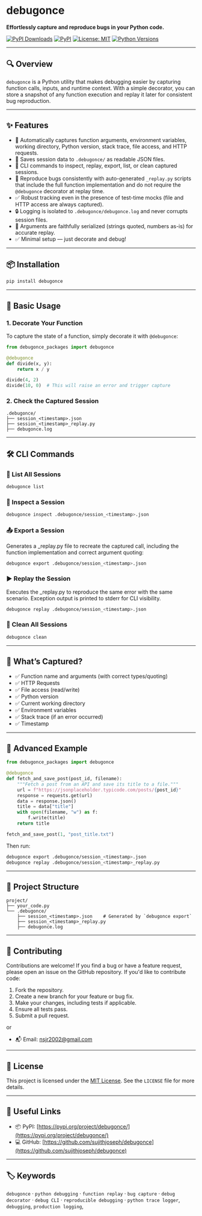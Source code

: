 # debugonce

**Effortlessly capture and reproduce bugs in your Python code.**

[![PyPI Downloads](https://static.pepy.tech/badge/debugonce)](https://pepy.tech/projects/debugonce)
[![PyPI](https://img.shields.io/pypi/v/debugonce.svg)](https://pypi.org/project/debugonce/)
[![License: MIT](https://img.shields.io/badge/License-MIT-green.svg)](https://opensource.org/licenses/MIT)
[![Python Versions](https://img.shields.io/pypi/pyversions/debugonce.svg)](https://pypi.org/project/debugonce/)

---

## 🔍 Overview

`debugonce` is a Python utility that makes debugging easier by capturing function calls, inputs, and runtime context. With a simple decorator, you can store a snapshot of any function execution and replay it later for consistent bug reproduction.

---

## ✨ Features

- 🧠 Automatically captures function arguments, environment variables, working directory, Python version, stack trace, file access, and HTTP requests.
- 📁 Saves session data to `.debugonce/` as readable JSON files.
- 🧪 CLI commands to inspect, replay, export, list, or clean captured sessions.
- 🧵 Reproduce bugs consistently with auto-generated `_replay.py` scripts that include the full function implementation and do not require the `@debugonce` decorator at replay time.
- ✅ Robust tracking even in the presence of test-time mocks (file and HTTP access are always captured).
- 🔒 Logging is isolated to `.debugonce/debugonce.log` and never corrupts session files.
- 🧩 Arguments are faithfully serialized (strings quoted, numbers as-is) for accurate replay.
- ✅ Minimal setup — just decorate and debug!

---

## 📦 Installation

```bash
pip install debugonce
```

---
## 🚀 Basic Usage

### 1. Decorate Your Function
To capture the state of a function, simply decorate it with `@debugonce`:


```python
from debugonce_packages import debugonce

@debugonce
def divide(x, y):
    return x / y

divide(4, 2)
divide(10, 0)  # This will raise an error and trigger capture
```

### 2. Check the Captured Session

```text
.debugonce/
├── session_<timestamp>.json
├── session_<timestamp>_replay.py
├── debugonce.log
```

---

## 🛠️ CLI Commands

### 🔎 List All Sessions

```bash
debugonce list
```

### 🧾 Inspect a Session

```bash
debugonce inspect .debugonce/session_<timestamp>.json
```

### 📤 Export a Session

Generates a _replay.py file to recreate the captured call, including the function implementation and correct argument quoting:
```bash
debugonce export .debugonce/session_<timestamp>.json
```

### ▶️ Replay the Session
Executes the _replay.py to reproduce the same error with the same scenario. Exception output is printed to stderr for CLI visibility.
```bash
debugonce replay .debugonce/session_<timestamp>.json
```

### 🧹 Clean All Sessions

```bash
debugonce clean
```

---

## 📁 What’s Captured?

- ✅ Function name and arguments (with correct types/quoting)
- ✅ HTTP Requests
- ✅ File access (read/write)
- ✅ Python version
- ✅ Current working directory
- ✅ Environment variables
- ✅ Stack trace (if an error occurred)
- ✅ Timestamp

---

## 🔧 Advanced Example

```python
from debugonce_packages import debugonce

@debugonce
def fetch_and_save_post(post_id, filename):
    """Fetch a post from an API and save its title to a file."""
    url = f"https://jsonplaceholder.typicode.com/posts/{post_id}"
    response = requests.get(url)
    data = response.json()
    title = data["title"]
    with open(filename, "w") as f:
        f.write(title)
    return title

fetch_and_save_post(1, "post_title.txt")
```

Then run:

```bash
debugonce export .debugonce/session_<timestamp>.json
debugonce replay .debugonce/session_<timestamp>_replay.py
```

---

## 📂 Project Structure

```text
project/
├── your_code.py        
└── .debugonce/
    ├── session_<timestamp>.json    # Generated by `debugonce export`
    ├── session_<timestamp>_replay.py
    ├── debugonce.log
```

---

## 🤝 Contributing

Contributions are welcome! If you find a bug or have a feature request, please open an issue on the GitHub repository. If you'd like to contribute code:

1.  Fork the repository.
2.  Create a new branch for your feature or bug fix.
3.  Make your changes, including tests if applicable.
4.  Ensure all tests pass.
5.  Submit a pull request.

or

- 📬 Email: [nsjr2002@gmail.com](mailto:nsjr2002@gmail.com)

---

## 📄 License

This project is licensed under the [MIT License](https://opensource.org/licenses/MIT). See the `LICENSE` file for more details.

---

## 🔗 Useful Links

- 📦 PyPI: [https://pypi.org/project/debugonce/](https://pypi.org/project/debugonce/)
- 💻 GitHub: [https://github.com/sujithjoseph/debugonce](https://github.com/sujithjoseph/debugonce)

---

## 🏷️ Keywords

`debugonce` · `python debugging` · `function replay` · `bug capture` · `debug decorator` · `debug CLI` · `reproducible debugging` · `python trace logger`, `debugging`, `production logging`,